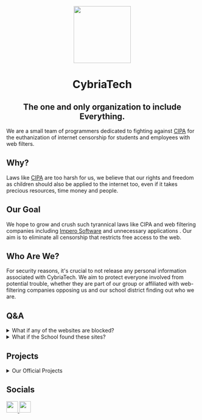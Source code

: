 <p align="center">
  <kbd>
    <img width="150px" src="https://avatars.githubusercontent.com/u/136360601">
  </kbd>
</p>

<h1 align="center">CybriaTech</h1>
<h2 align="center">The one and only organization to include Everything.</h2>


We are a small team of programmers dedicated to fighting against <a href="https://www.fcc.gov/consumers/guides/childrens-internet-protection-act">CIPA</a> for the euthanization of internet censorship for students and employees with web filters.

## Why?

Laws like <a href="https://www.fcc.gov/consumers/guides/childrens-internet-protection-act">CIPA</a> are too harsh for us, we believe that our rights and freedom as children should also be applied to the internet too, even if it takes precious resources, time money and people.

## Our Goal

We hope to grow and crush such tyrannical laws like CIPA and web filtering companies including <a href="https://www.imperosoftware.com/us/">Impero Software</a> and unnecessary applications . Our aim is to eliminate all censorship that restricts free access to the web.

## Who Are We?

For security reasons, it's crucial to not release any personal information associated with CybriaTech. We aim to protect everyone involved from potential trouble, whether they are part of our group or affiliated with web-filtering companies opposing us and our school district finding out who we are.

## Q&A

<details>
  <summary>What if any of the websites are blocked?</summary>

  ### Load them in a proxy, use a mirrored link to find an unblocked one, or just email us at cybriatech@onmail.com
</details>

<details>
  <summary>What if the School found these sites?</summary>

  ### CybriaTech won't be responsible for any trouble caused by other people if the School found our sites.
</details>

## Projects

<details>
  <summary>Our Official Projects</summary>
  <pre>
  - CybriaGames (Now Opium) | Sc0tt & X-88
  - Opium | X-88
  - CybriaHB | X-88
  - CybriaGG | X-88
  - Deceptium Bookmarklet | X-88
  - CEASE | X-88
  </pre>
</details>

## Socials

<a href="https://discord.gg/e2UXEwjcsg">
  <img height="30px" src="https://img.shields.io/badge/Discord-7289DA?style=for-the-badge&logo=discord&logoColor=white">
</a>
<a href="https://twitter.com/cybriatech_">
  <img height="30px" src="https://img.shields.io/badge/Twitter-1DA1F2?style=for-the-badge&logo=twitter&logoColor=white">
</a>
